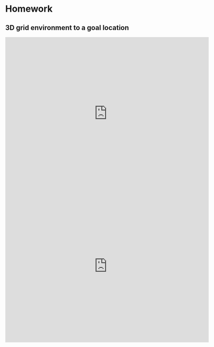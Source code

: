 # Homework

## 3D grid environment to a goal location
<iframe width="640" height="480" src="https://youtu.be/50wLXRuNnmo" title="YouTube video player" frameborder="0" allow="accelerometer; autoplay; clipboard-write; encrypted-media; gyroscope; picture-in-picture; web-share" allowfullscreen></iframe>
<iframe width="640" height="480" src="https://youtu.be/NbXq0vUIYNk" title="YouTube video player" frameborder="0" allow="accelerometer; autoplay; clipboard-write; encrypted-media; gyroscope; picture-in-picture; web-share" allowfullscreen></iframe>